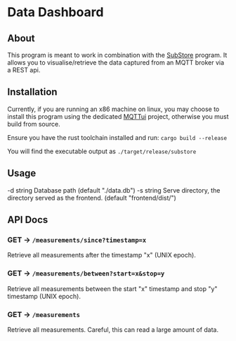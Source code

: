 # Data Dashboard

## About

This program is meant to work in combination with the [SubStore](https://github.com/GerhardusC/SubStore) program. It allows you to visualise/retrieve the data captured from an MQTT broker via a REST api.

## Installation

Currently, if you are running an x86 machine on linux, you may choose to install this program using the dedicated [MQTTui](https://github.com/GerhardusC/MQTTui) project, otherwise you must build from source.

Ensure you have the rust toolchain installed and run:
`cargo build --release`

You will find the executable output as `./target/release/substore`

## Usage

-d string
      Database path (default "./data.db")
-s string
      Serve directory, the directory served as the frontend. (default "frontend/dist/")

## API Docs

### GET -> `/measurements/since?timestamp=x`

Retrieve all measurements after the timestamp "x" (UNIX epoch).

### GET -> `/measurements/between?start=x&stop=y`

Retrieve all measurements between the start "x" timestamp and stop "y" timestamp (UNIX epoch).

### GET -> `/measurements`

Retrieve all measurements. Careful, this can read a large amount of data.

